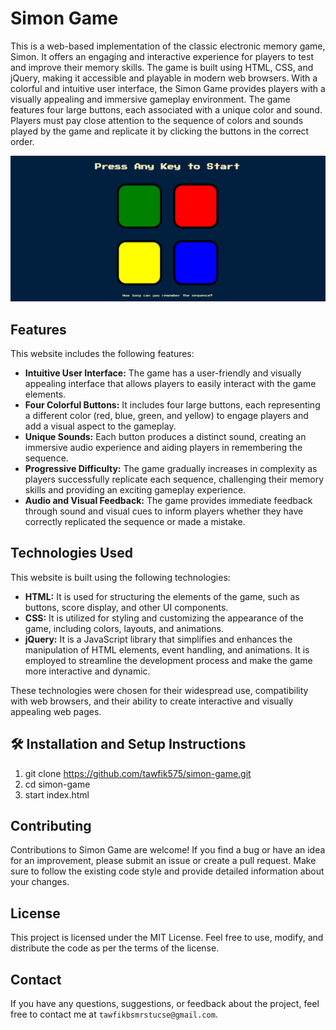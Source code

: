 # Simon Game

This is a web-based implementation of the classic electronic memory game, Simon. It offers an engaging and interactive experience for players to test and improve their memory skills. The game is built using HTML, CSS, and jQuery, making it accessible and playable in modern web browsers. With a colorful and intuitive user interface, the Simon Game provides players with a visually appealing and immersive gameplay environment. The game features four large buttons, each associated with a unique color and sound. Players must pay close attention to the sequence of colors and sounds played by the game and replicate it by clicking the buttons in the correct order.

![my screenshot](./images/screenshot.png)

## Features

This website includes the following features:

* **Intuitive User Interface:** The game has a user-friendly and visually appealing interface that allows players to easily interact with the game elements.
* **Four Colorful Buttons:** It includes four large buttons, each representing a different color (red, blue, green, and yellow) to engage players and add a visual aspect to the gameplay.
* **Unique Sounds:** Each button produces a distinct sound, creating an immersive audio experience and aiding players in remembering the sequence.
* **Progressive Difficulty:** The game gradually increases in complexity as players successfully replicate each sequence, challenging their memory skills and providing an exciting gameplay experience.
* **Audio and Visual Feedback:** The game provides immediate feedback through sound and visual cues to inform players whether they have correctly replicated the sequence or made a mistake.

## Technologies Used

This website is built using the following technologies:

* **HTML:** It is used for structuring the elements of the game, such as buttons, score display, and other UI components.
* **CSS:** It is utilized for styling and customizing the appearance of the game, including colors, layouts, and animations.
* **jQuery:** It is a JavaScript library that simplifies and enhances the manipulation of HTML elements, event handling, and animations. It is employed to streamline the development process and make the game more interactive and dynamic.

These technologies were chosen for their widespread use, compatibility with web browsers, and their ability to create interactive and visually appealing web pages.

## 🛠 Installation and Setup Instructions

1. git clone https://github.com/tawfik575/simon-game.git
2. cd simon-game
3. start index.html

## Contributing

Contributions to Simon Game are welcome! If you find a bug or have an idea for an improvement, please submit an issue or create a pull request. Make sure to follow the existing code style and provide detailed information about your changes.

## License

This project is licensed under the MIT License. Feel free to use, modify, and distribute the code as per the terms of the license.

## Contact

If you have any questions, suggestions, or feedback about the project, feel free to contact me at `tawfikbsmrstucse@gmail.com`.
